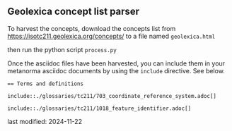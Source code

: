 ## Geolexica concept list parser

To harvest the concepts, download the concepts list from https://isotc211.geolexica.org/concepts/ to a file named `geolexica.html`

then run the python script `process.py`

Once the asciidoc files have been harvested, you can include them in your metanorma asciidoc documents by using the `include` directive. See below.

```adoc
== Terms and definitions

include::./glossaries/tc211/703_coordinate_reference_system.adoc[]

include::./glossaries/tc211/1018_feature_identifier.adoc[]
```


last modified: 2024-11-22
